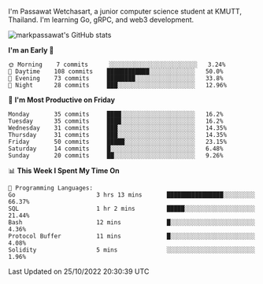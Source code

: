 
I'm Passawat Wetchasart, a junior computer science student at KMUTT, Thailand. I'm learning Go, gRPC, and web3 development.


![markpassawat's GitHub stats](https://github-readme-stats.vercel.app/api?username=markpassawat&show_icons=true&theme=radical)

<!--START_SECTION:waka-->
**I'm an Early 🐤** 

```text
🌞 Morning    7 commits      ░░░░░░░░░░░░░░░░░░░░░░░░░   3.24% 
🌆 Daytime    108 commits    ████████████░░░░░░░░░░░░░   50.0% 
🌃 Evening    73 commits     ████████░░░░░░░░░░░░░░░░░   33.8% 
🌙 Night      28 commits     ███░░░░░░░░░░░░░░░░░░░░░░   12.96%

```
📅 **I'm Most Productive on Friday** 

```text
Monday       35 commits     ████░░░░░░░░░░░░░░░░░░░░░   16.2% 
Tuesday      35 commits     ████░░░░░░░░░░░░░░░░░░░░░   16.2% 
Wednesday    31 commits     ███░░░░░░░░░░░░░░░░░░░░░░   14.35% 
Thursday     31 commits     ███░░░░░░░░░░░░░░░░░░░░░░   14.35% 
Friday       50 commits     █████░░░░░░░░░░░░░░░░░░░░   23.15% 
Saturday     14 commits     █░░░░░░░░░░░░░░░░░░░░░░░░   6.48% 
Sunday       20 commits     ██░░░░░░░░░░░░░░░░░░░░░░░   9.26%

```


📊 **This Week I Spent My Time On** 

```text
💬 Programming Languages: 
Go                       3 hrs 13 mins       ████████████████░░░░░░░░░   66.37% 
SQL                      1 hr 2 mins         █████░░░░░░░░░░░░░░░░░░░░   21.44% 
Bash                     12 mins             █░░░░░░░░░░░░░░░░░░░░░░░░   4.36% 
Protocol Buffer          11 mins             █░░░░░░░░░░░░░░░░░░░░░░░░   4.08% 
Solidity                 5 mins              ░░░░░░░░░░░░░░░░░░░░░░░░░   1.96%

```


 Last Updated on 25/10/2022 20:30:39 UTC
<!--END_SECTION:waka-->

<!--
**markpassawat/markpassawat** is a ✨ _special_ ✨ repository because its `README.md` (this file) appears on your GitHub profile.

Here are some ideas to get you started:

- 🔭 I’m currently working on ...
- 🌱 I’m currently learning ...
- 👯 I’m looking to collaborate on ...
- 🤔 I’m looking for help with ...
- 💬 Ask me about ...
- 📫 How to reach me: ...
- 😄 Pronouns: He/Him
- ⚡ Fun fact: ...
-->
